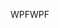 <span data-ttu-id="59fc4-101">WPF</span><span class="sxs-lookup"><span data-stu-id="59fc4-101">WPF</span></span>